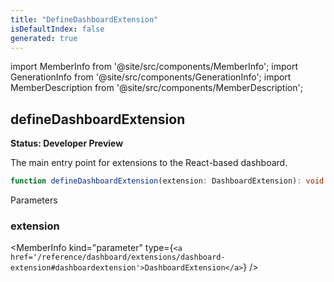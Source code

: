 ```yaml
---
title: "DefineDashboardExtension"
isDefaultIndex: false
generated: true
---
```

<!-- This file was generated from the Vendure source. Do not modify. Instead, re-run the "docs:build" script -->
import MemberInfo from '@site/src/components/MemberInfo';
import GenerationInfo from '@site/src/components/GenerationInfo';
import MemberDescription from '@site/src/components/MemberDescription';


## defineDashboardExtension

<GenerationInfo sourceFile="packages/dashboard/src/lib/framework/extension-api/define-dashboard-extension.ts" sourceLine="37" packageName="@vendure/dashboard" since="3.3.0" />

**Status: Developer Preview**

The main entry point for extensions to the React-based dashboard.

```ts title="Signature"
function defineDashboardExtension(extension: DashboardExtension): void
```
Parameters

### extension

<MemberInfo kind="parameter" type={`<a href='/reference/dashboard/extensions/dashboard-extension#dashboardextension'>DashboardExtension</a>`} />

